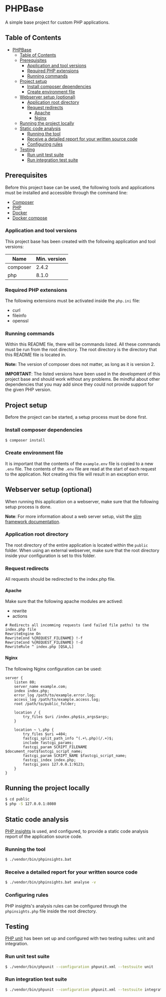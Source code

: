# PHPBase
A simple base project for custom PHP applications.

## Table of Contents

<!-- TOC -->

- [PHPBase](#phpbase)
    - [Table of Contents](#table-of-contents)
    - [Prerequisites](#prerequisites)
        - [Application and tool versions](#application-and-tool-versions)
        - [Required PHP extensions](#required-php-extensions)
        - [Running commands](#running-commands)
    - [Project setup](#project-setup)
        - [Install composer dependencies](#install-composer-dependencies)
        - [Create environment file](#create-environment-file)
    - [Webserver setup (optional)](#webserver-setup-optional)
        - [Application root directory](#application-root-directory)
        - [Request redirects](#request-redirects)
            - [Apache](#apache)
            - [Nginx](#nginx)
    - [Running the project locally](#running-the-project-locally)
    - [Static code analysis](#static-code-analysis)
        - [Running the tool](#running-the-tool)
        - [Receive a detailed report for your written source code](#receive-a-detailed-report-for-your-written-source-code)
        - [Configuring rules](#configuring-rules)
    - [Testing](#testing)
        - [Run unit test suite](#run-unit-test-suite)
        - [Run integration test suite](#run-integration-test-suite)

<!-- /TOC -->

## Prerequisites
Before this project base can be used, the following tools and applications must be installed and accessible through the command line:

- [Composer](https://getcomposer.org/)
- [PHP](https://www.php.net/downloads)
- [Docker](https://www.docker.com/)
- [Docker compose](https://docs.docker.com/compose/install/)

### Application and tool versions
This project base has been created with the following application and tool versions:

| Name | Min. version |
|------|--------------|
| composer | 2.4.2 |
| php | 8.1.0 |

### Required PHP extensions
The following extensions must be activated inside the `php.ini` file:

- curl
- fileinfo
- openssl

### Running commands
Within this README file, there will be commands listed. All these commands must be run from the root directory. The root directory is the directory that this README file is located in.

**Note:** The version of composer does not matter, as long as it is version 2.

**IMPORTANT**: The listed versions have been used in the development of this project base and should work without any problems. Be mindful about other dependencies that you may add since they could not provide support for the given PHP version.

## Project setup
Before the project can be started, a setup process must be done first.

### Install composer dependencies
```bash
$ composer install
```

### Create environment file
It is important that the contents of the `example.env` file is copied  to a new `.env` file. The contents of the `.env` file are read at the start of each request to the application. Not creating this file will result in an exception error.

## Webserver setup (optional)
When running this application on a webserver, make sure that the following setup process is done.

**Note**: For more information about a web server setup, visit the [slim framework documentation](https://www.slimframework.com/docs/v4/start/web-servers.html).

### Application root directory
The root directory of the entire application is located within the `public` folder. When using an external webserver, make sure that the root directory inside your configuration is set to this folder.

### Request redirects
All requests should be redirected to the index.php file.

#### Apache
Make sure that the following apache modules are actived:

- rewrite
- actions

```htaccess
# Redirects all incomming requests (and failed file paths) to the index.php file
RewriteEngine On
RewriteCond %{REQUEST_FILENAME} !-f
RewriteCond %{REQUEST_FILENAME} !-d
RewriteRule ^ index.php [QSA,L]
```

#### Nginx
The following Nginx configuration can be used:

```nginx
server {
    listen 80;
    server_name example.com;
    index index.php;
    error_log /path/to/example.error.log;
    access_log /path/to/example.access.log;
    root /path/to/public_folder;

    location / {
        try_files $uri /index.php$is_args$args;
    }

    location ~ \.php {
        try_files $uri =404;
        fastcgi_split_path_info ^(.+\.php)(/.+)$;
        include fastcgi_params;
        fastcgi_param SCRIPT_FILENAME $document_root$fastcgi_script_name;
        fastcgi_param SCRIPT_NAME $fastcgi_script_name;
        fastcgi_index index.php;
        fastcgi_pass 127.0.0.1:9123;
    }
}
```

## Running the project locally

```bash
$ cd public
$ php -S 127.0.0.1:8080
```

## Static code analysis
[PHP insights](https://phpinsights.com/) is used, and configured, to provide a static code analysis report of the application source code.

### Running the tool
```bash
$ ./vendor/bin/phpinsights.bat
```

### Receive a detailed report for your written source code
```bash
$ ./vendor/bin/phpinsights.bat analyse -v
```

### Configuring rules
PHP insights's analysis rules can be configured through the `phpinsights.php` file inside the root directory.

## Testing
[PHP unit](https://phpunit.de/) has been set up and configured with two testing suites: unit and integration.

### Run unit test suite
```bash
$ ./vendor/bin/phpunit --configuration phpunit.xml --testsuite unit
```

### Run integration test suite
```bash
$ ./vendor/bin/phpunit --configuration phpunit.xml --testsuite integration
```
